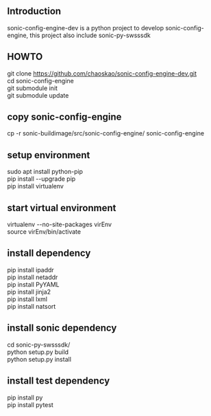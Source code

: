 ## Introduction
sonic-config-engine-dev is a python project to develop sonic-config-engine, this project also include sonic-py-swsssdk

## HOWTO
git clone https://github.com/chaoskao/sonic-config-engine-dev.git  
cd sonic-config-engine  
git submodule init  
git submodule update  

## copy sonic-config-engine
cp -r sonic-buildimage/src/sonic-config-engine/ sonic-config-engine

## setup environment
sudo apt install python-pip  
pip install --upgrade pip  
pip install virtualenv  

## start virtual environment
virtualenv --no-site-packages virEnv  
source virEnv/bin/activate

## install dependency
pip install ipaddr  
pip install netaddr  
pip install PyYAML  
pip install jinja2  
pip install lxml  
pip install natsort

## install sonic dependency
cd sonic-py-swsssdk/  
python setup.py build  
python setup.py install  

## install test dependency
pip install py  
pip install pytest
